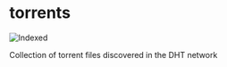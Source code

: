 torrents 
========
![Indexed](https://img.shields.io/badge/indexed-20682-blue)

Collection of torrent files discovered in the DHT network
